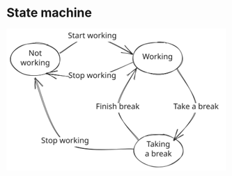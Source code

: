 # State machine

![Sate machine of Working time recorder](img/working-time-recorder-state-machine-2023-05-30-1950.svg)
